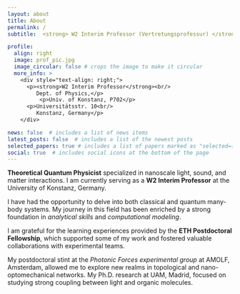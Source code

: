 ```yaml
---
layout: about
title: About
permalink: /
subtitle:  <strong> W2 Interim Professor (Vertretungsprofessur) </strong>

profile:
  align: right
  image: prof_pic.jpg
  image_circular: false # crops the image to make it circular
  more_info: >
    <div style="text-align: right;">
      <p><strong>W2 Interim Professor</strong><br/>
         Dept. of Physics,</p>
          <p>Univ. of Konstanz, P702</p>
      <p>Universitätsstr. 10<br/>
         Konstanz, Germany</p>
    </div>

news: false  # includes a list of news items
latest_posts: false  # includes a list of the newest posts
selected_papers: true # includes a list of papers marked as "selected={true}"
social: true  # includes social icons at the bottom of the page
---
```


<p><strong>Theoretical Quantum Physicist</strong> specialized in nanoscale light, sound, and matter interactions. I am currently serving as a <strong>W2 Interim Professor</strong> at the University of Konstanz, Germany.</p>

<p>I have had the opportunity to delve into both classical and quantum many-body systems. My journey in this field has been enriched by a strong foundation in <em>analytical skills</em> and <em>computational modeling</em>.</p>

<p>I am grateful for the learning experiences provided by the <strong>ETH Postdoctoral Fellowship</strong>, which supported some of my work and fostered valuable collaborations with experimental teams.</p>

<p>My postdoctoral stint at the <em>Photonic Forces experimental group</em> at AMOLF, Amsterdam, allowed me to explore new realms in topological and nano-optomechanical networks. My Ph.D. research at UAM, Madrid, focused on studying strong coupling between light and organic molecules.</p>

